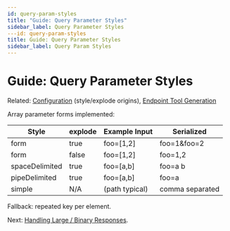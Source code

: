 ```yaml
---
id: query-param-styles
title: "Guide: Query Parameter Styles"
sidebar_label: Query Parameter Styles
---id: query-param-styles
title: Guide: Query Parameter Styles
sidebar_label: Query Param Styles
---
```


# Guide: Query Parameter Styles

Related: [Configuration](configuration.md) (style/explode origins), [Endpoint Tool Generation](endpoint-tool-generation.md)

Array parameter forms implemented:

| Style | explode | Example Input | Serialized |
| ----- | ------- | ------------- | ---------- |
| form  | true    | foo=[1,2]     | foo=1&foo=2 |
| form  | false   | foo=[1,2]     | foo=1,2 |
| spaceDelimited | true | foo=[a,b] | foo=a b |
| pipeDelimited | true | foo=[a,b] | foo=a|b |
| simple | N/A | (path typical) | comma separated |

Fallback: repeated key per element.

Next: [Handling Large / Binary Responses](handling-large-binary.md).
